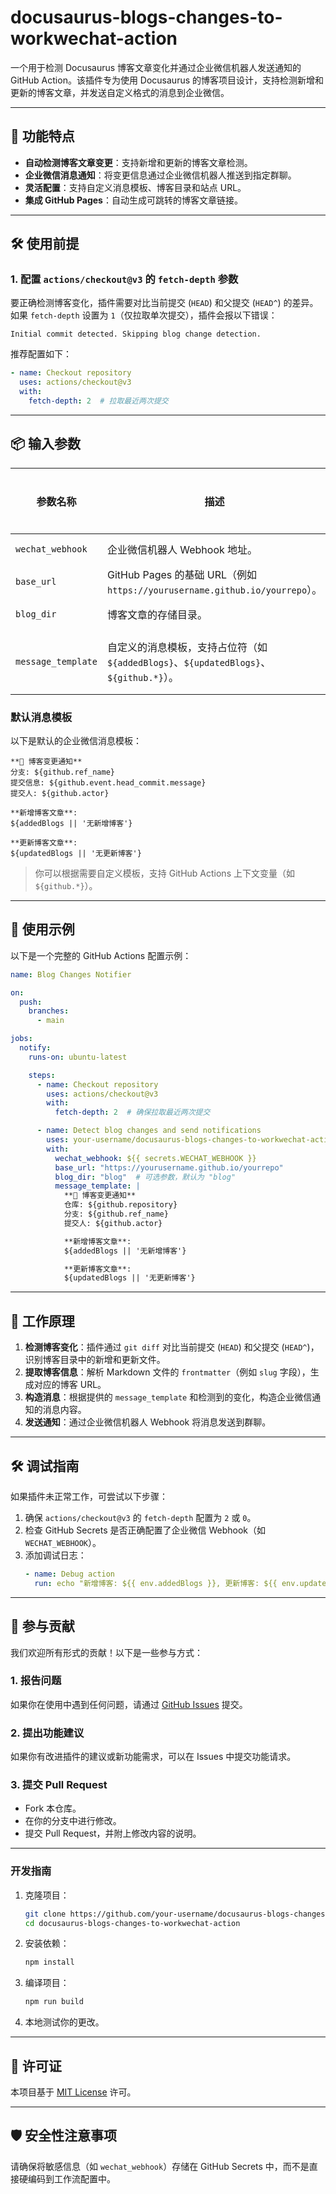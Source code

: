 # docusaurus-blogs-changes-to-workwechat-action

一个用于检测 Docusaurus 博客文章变化并通过企业微信机器人发送通知的 GitHub Action。该插件专为使用 Docusaurus 的博客项目设计，支持检测新增和更新的博客文章，并发送自定义格式的消息到企业微信。

---

## 🚀 功能特点

- **自动检测博客文章变更**：支持新增和更新的博客文章检测。
- **企业微信消息通知**：将变更信息通过企业微信机器人推送到指定群聊。
- **灵活配置**：支持自定义消息模板、博客目录和站点 URL。
- **集成 GitHub Pages**：自动生成可跳转的博客文章链接。

---

## 🛠 使用前提

### 1. 配置 `actions/checkout@v3` 的 `fetch-depth` 参数

要正确检测博客变化，插件需要对比当前提交 (`HEAD`) 和父提交 (`HEAD^`) 的差异。如果 `fetch-depth` 设置为 `1`（仅拉取单次提交），插件会报以下错误：

```
Initial commit detected. Skipping blog change detection.
```

推荐配置如下：

```yaml
- name: Checkout repository
  uses: actions/checkout@v3
  with:
    fetch-depth: 2  # 拉取最近两次提交
```

---

## 📦 输入参数

| **参数名称**         | **描述**                                                                              | **是否必填** | **默认值**                                                                                       |
|----------------------|---------------------------------------------------------------------------------------|--------------|---------------------------------------------------------------------------------------------------|
| `wechat_webhook`     | 企业微信机器人 Webhook 地址。                                                         | ✅ 是        | 无                                                                                               |
| `base_url`           | GitHub Pages 的基础 URL（例如 `https://yourusername.github.io/yourrepo`）。           | ✅ 是        | 无                                                                                               |
| `blog_dir`           | 博客文章的存储目录。                                                                 | ❌ 否        | `blog`                                                                                            |
| `message_template`   | 自定义的消息模板，支持占位符（如 `${addedBlogs}`、`${updatedBlogs}`、`${github.*}`）。 | ❌ 否        | **见下方默认模板**                                                                                |

### **默认消息模板**
以下是默认的企业微信消息模板：

```
**📢 博客变更通知**
分支: ${github.ref_name}
提交信息: ${github.event.head_commit.message}
提交人: ${github.actor}

**新增博客文章**:
${addedBlogs || '无新增博客'}

**更新博客文章**:
${updatedBlogs || '无更新博客'}
```

> 你可以根据需要自定义模板，支持 GitHub Actions 上下文变量（如 `${github.*}`）。

---

## 🔧 使用示例

以下是一个完整的 GitHub Actions 配置示例：

```yaml
name: Blog Changes Notifier

on:
  push:
    branches:
      - main

jobs:
  notify:
    runs-on: ubuntu-latest

    steps:
      - name: Checkout repository
        uses: actions/checkout@v3
        with:
          fetch-depth: 2  # 确保拉取最近两次提交

      - name: Detect blog changes and send notifications
        uses: your-username/docusaurus-blogs-changes-to-workwechat-action@v1
        with:
          wechat_webhook: ${{ secrets.WECHAT_WEBHOOK }}
          base_url: "https://yourusername.github.io/yourrepo"
          blog_dir: "blog"  # 可选参数，默认为 "blog"
          message_template: |
            **📢 博客变更通知**
            仓库: ${github.repository}
            分支: ${github.ref_name}
            提交人: ${github.actor}

            **新增博客文章**:
            ${addedBlogs || '无新增博客'}

            **更新博客文章**:
            ${updatedBlogs || '无更新博客'}
```

---

## 🧩 工作原理

1. **检测博客变化**：插件通过 `git diff` 对比当前提交 (`HEAD`) 和父提交 (`HEAD^`)，识别博客目录中的新增和更新文件。
2. **提取博客信息**：解析 Markdown 文件的 `frontmatter`（例如 `slug` 字段），生成对应的博客 URL。
3. **构造消息**：根据提供的 `message_template` 和检测到的变化，构造企业微信通知的消息内容。
4. **发送通知**：通过企业微信机器人 Webhook 将消息发送到群聊。

---

## 🛠 调试指南

如果插件未正常工作，可尝试以下步骤：
1. 确保 `actions/checkout@v3` 的 `fetch-depth` 配置为 `2` 或 `0`。
2. 检查 GitHub Secrets 是否正确配置了企业微信 Webhook（如 `WECHAT_WEBHOOK`）。
3. 添加调试日志：
   ```yaml
   - name: Debug action
     run: echo "新增博客: ${{ env.addedBlogs }}, 更新博客: ${{ env.updatedBlogs }}"
   ```

---

## 🤝 参与贡献

我们欢迎所有形式的贡献！以下是一些参与方式：

### 1. 报告问题
如果你在使用中遇到任何问题，请通过 [GitHub Issues](https://github.com/your-username/docusaurus-blogs-changes-to-workwechat-action/issues) 提交。

### 2. 提出功能建议
如果你有改进插件的建议或新功能需求，可以在 Issues 中提交功能请求。

### 3. 提交 Pull Request
- Fork 本仓库。
- 在你的分支中进行修改。
- 提交 Pull Request，并附上修改内容的说明。

---

### 开发指南

1. 克隆项目：
   ```bash
   git clone https://github.com/your-username/docusaurus-blogs-changes-to-workwechat-action.git
   cd docusaurus-blogs-changes-to-workwechat-action
   ```

2. 安装依赖：
   ```bash
   npm install
   ```

3. 编译项目：
   ```bash
   npm run build
   ```

4. 本地测试你的更改。

---

## 📝 许可证

本项目基于 [MIT License](https://opensource.org/licenses/MIT) 许可。

---

## 🛡 安全性注意事项

请确保将敏感信息（如 `wechat_webhook`）存储在 GitHub Secrets 中，而不是直接硬编码到工作流配置中。
